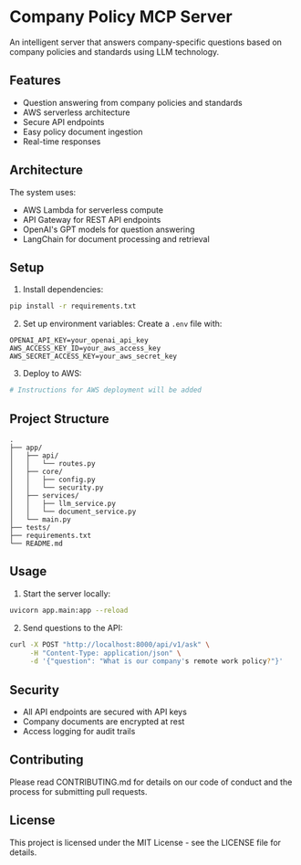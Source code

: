 # Company Policy MCP Server

An intelligent server that answers company-specific questions based on company policies and standards using LLM technology.

## Features

- Question answering from company policies and standards
- AWS serverless architecture
- Secure API endpoints
- Easy policy document ingestion
- Real-time responses

## Architecture

The system uses:
- AWS Lambda for serverless compute
- API Gateway for REST API endpoints
- OpenAI's GPT models for question answering
- LangChain for document processing and retrieval

## Setup

1. Install dependencies:
```bash
pip install -r requirements.txt
```

2. Set up environment variables:
Create a `.env` file with:
```
OPENAI_API_KEY=your_openai_api_key
AWS_ACCESS_KEY_ID=your_aws_access_key
AWS_SECRET_ACCESS_KEY=your_aws_secret_key
```

3. Deploy to AWS:
```bash
# Instructions for AWS deployment will be added
```

## Project Structure

```
.
├── app/
│   ├── api/
│   │   └── routes.py
│   ├── core/
│   │   ├── config.py
│   │   └── security.py
│   ├── services/
│   │   ├── llm_service.py
│   │   └── document_service.py
│   └── main.py
├── tests/
├── requirements.txt
└── README.md
```

## Usage

1. Start the server locally:
```bash
uvicorn app.main:app --reload
```

2. Send questions to the API:
```bash
curl -X POST "http://localhost:8000/api/v1/ask" \
     -H "Content-Type: application/json" \
     -d '{"question": "What is our company's remote work policy?"}'
```

## Security

- All API endpoints are secured with API keys
- Company documents are encrypted at rest
- Access logging for audit trails

## Contributing

Please read CONTRIBUTING.md for details on our code of conduct and the process for submitting pull requests.

## License

This project is licensed under the MIT License - see the LICENSE file for details.